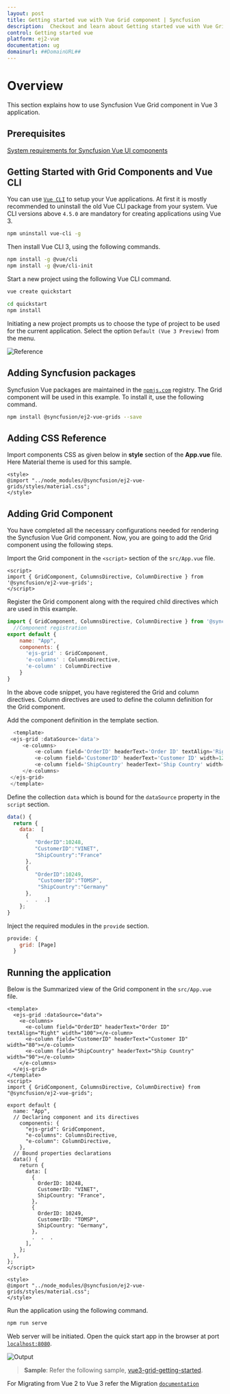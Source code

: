 ```yaml
---
layout: post
title: Getting started vue with Vue Grid component | Syncfusion
description:  Checkout and learn about Getting started vue with Vue Grid component of Syncfusion Essential JS 2 and more details.
control: Getting started vue 
platform: ej2-vue
documentation: ug
domainurl: ##DomainURL##
---
```


# Overview

This section explains how to use Syncfusion Vue Grid component in Vue 3 application.

## Prerequisites

[System requirements for Syncfusion Vue UI components](https://ej2.syncfusion.com/vue/documentation/system-requirements/)

## Getting Started with Grid Components and Vue CLI

You can use [`Vue CLI`](https://github.com/vuejs/vue-cli) to setup your Vue applications. At first it is mostly recommended to uninstall the old Vue CLI package from your system. Vue CLI versions above `4.5.0` are mandatory for creating applications using Vue 3.

```bash
npm uninstall vue-cli -g
```

Then install Vue CLI 3, using the following commands.

```bash
npm install -g @vue/cli
npm install -g @vue/cli-init
```

Start a new project using the following Vue CLI command.

```bash
vue create quickstart

cd quickstart
npm install

```

Initiating a new project prompts us to choose the type of project to be used for the current application. Select the option `Default (Vue 3 Preview)` from the menu.

![Reference](images/vue3-terminal.png)

## Adding Syncfusion packages

Syncfusion Vue packages are maintained in the [`npmjs.com`](https://www.npmjs.com/~syncfusionorg) registry. The Grid component will be used in this example. To install it, use the following command.

```bash
npm install @syncfusion/ej2-vue-grids --save
```

## Adding CSS Reference

Import components CSS as given below in **style** section of the **App.vue** file. Here Material theme is used for this sample.

```
<style>
@import "../node_modules/@syncfusion/ej2-vue-grids/styles/material.css";
</style>
```

## Adding Grid Component

You have completed all the necessary configurations needed for rendering the Syncfusion Vue Grid component. Now, you are going to add the Grid component using the following steps.

Import the Grid component in the `<script>` section of the `src/App.vue` file.

   ```
   <script>
   import { GridComponent, ColumnsDirective, ColumnDirective } from '@syncfusion/ej2-vue-grids';
   </script>

   ```

Register the Grid component along with the required child directives which are used in this example.

```js
import { GridComponent, ColumnsDirective, ColumnDirective } from '@syncfusion/ej2-vue-grids';
  //Component registration
export default {
    name: "App",
    components: {
      'ejs-grid' : GridComponent,
      'e-columns' : ColumnsDirective,
      'e-column' : ColumnDirective
    }
}
```

In the above code snippet, you have registered the Grid and column directives. Column directives are used to define the column definition for the Grid component.

Add the component definition in the template section.

```ts
  <template>
 <ejs-grid :dataSource='data'>
     <e-columns>
         <e-column field='OrderID' headerText='Order ID' textAlign='Right'  width=100></e-column>
         <e-column field='CustomerID' headerText='Customer ID' width=120></e-column>
         <e-column field='ShipCountry' headerText='Ship Country' width=150></e-column>
     </e-columns>
 </ejs-grid>
 </template>

 ```

Define the collection `data` which is bound for the `dataSource` property in the `script` section.

```js
data() {
  return {
    data:  [
      {
         "OrderID":10248,
         "CustomerID":"VINET",
         "ShipCountry":"France"
      },
      {
         "OrderID":10249,
          "CustomerID":"TOMSP",
          "ShipCountry":"Germany"
      },
      .  .  .]
    };
}

```

Inject the required modules in the `provide` section.

```js
provide: {
    grid: [Page]
  }
```

## Running the application

Below is the Summarized view of the Grid component in the `src/App.vue` file.

```
<template>
  <ejs-grid :dataSource="data">
    <e-columns>
      <e-column field="OrderID" headerText="Order ID" textAlign="Right" width="100"></e-column>
      <e-column field="CustomerID" headerText="Customer ID"  width="80"></e-column>
      <e-column field="ShipCountry" headerText="Ship Country" width="90"></e-column>
    </e-columns>
  </ejs-grid>
</template>
<script>
import { GridComponent, ColumnsDirective, ColumnDirective} from "@syncfusion/ej2-vue-grids";

export default {
  name: "App",
  // Declaring component and its directives
    components: {
      "ejs-grid": GridComponent,
      "e-columns": ColumnsDirective,
      "e-column": ColumnDirective,
    },
  // Bound properties declarations
  data() {
    return {
      data: [
        {
          OrderID: 10248,
          CustomerID: "VINET",
          ShipCountry: "France",
        },
        {
          OrderID: 10249,
          CustomerID: "TOMSP",
          ShipCountry: "Germany",
        },
        .  .  .
      ],
    };
  },
};
</script>

<style>
@import "../node_modules/@syncfusion/ej2-vue-grids/styles/material.css";
</style>
```

Run the application using the following command.

```bash
npm run serve
```

Web server will be initiated. Open the quick start app in the browser at port [`localhost:8080`](http://localhost:8080/).

![Output](images/Vue3-grid-demo.PNG)

> **Sample**: Refer the following sample, [vue3-grid-getting-started](https://github.com/SyncfusionExamples/EJ2-Vue3-gettingstarted).

For Migrating from Vue 2 to Vue 3 refer the Migration [`documentation`](https://ej2.syncfusion.com/vue/documentation/getting-started/vue3-tutorial/#migration-from-vue-2-to-vue-3)
